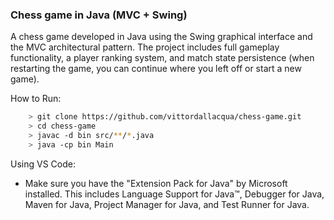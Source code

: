 ### Chess game in Java (MVC + Swing)

A chess game developed in Java using the Swing graphical 
interface and the MVC architectural pattern. The project 
includes full gameplay functionality, a player ranking 
system, and match state persistence (when restarting the 
game, you can continue where you left off or start a new 
game).

How to Run:
```bash
    > git clone https://github.com/vittordallacqua/chess-game.git
    > cd chess-game
    > javac -d bin src/**/*.java
    > java -cp bin Main
```

Using VS Code:

* Make sure you have the "Extension Pack for Java" by 
Microsoft installed. This includes Language Support for 
Java™, Debugger for Java, Maven for Java, Project Manager 
for Java, and Test Runner for Java.
